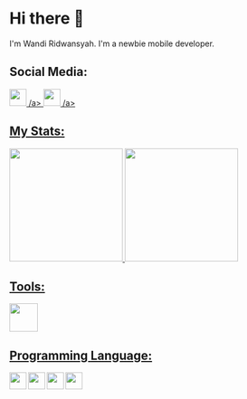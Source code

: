# Hi there 👋
I'm Wandi Ridwansyah. I'm a newbie mobile developer.

## Social Media:
<a href="https://www.linkedin.com/in/wandi-ridwansyah-725426312/"> <img height="30px" src="https://www.cdnlogo.com/logos/l/66/linkedin-icon.svg" /> /a>
<a href="https://instagram.com/wandy21._"> <img height="30px" src="https://www.cdnlogo.com/logos/i/93/instagram.svg" /> /a>

## My Stats:
<img height="200px" src="https://github-readme-stats.vercel.app/api?username=wanzz001" />
<img height="200px" src="https://github-readme-stats.vercel.app/api/top-langs/?username=wanzz001&layout=donut" />

## Tools:
<img width="50px" src="https://www.cdnlogo.com/logos/a/36/android-studio.svg" />

## Programming Language:
<img align="left" width="30px" src="https://www.cdnlogo.com/logos/k/76/kotlin.svg" />
<img align="left" width="30px" src="https://blogger.googleusercontent.com/img/b/R29vZ2xl/AVvXsEjC97Z8BResg5dlPqczsRCFhP6zewWX0X0e7fVPG-G7PuUZwwZVsi9OPoqJYkgqT2h0FI95SsmWzVEgpt8b8HAqFiIxZ98TFtY4lE0b8UrtVJ2HrJebRwl6C9DslsQDl9KnBIrdHS6LtkY/s1600/jetpack+compose+icon_RGB.png" />
<img align="left" width="30px" src="https://www.cdnlogo.com/logos/d/66/dart.svg" />
<img align="left" width="30px" src="https://cdnlogo.com/logos/f/30/flutter.svg" />


